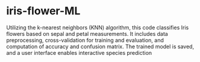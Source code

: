 # iris-flower-ML
Utilizing the k-nearest neighbors (KNN) algorithm, this code classifies Iris flowers based on sepal and petal measurements. It includes data preprocessing, cross-validation for training and evaluation, and computation of accuracy and confusion matrix. The trained model is saved, and a user interface enables interactive species prediction
